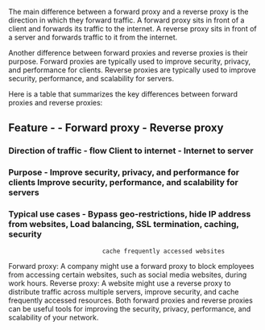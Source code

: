 The main difference between a forward proxy and a reverse proxy is the direction in which they forward traffic. 
A forward proxy sits in front of a client and forwards its traffic to the internet. A reverse proxy sits in front of a server and forwards traffic to it from the internet.

Another difference between forward proxies and reverse proxies is their purpose. Forward proxies are typically used to improve security, privacy, and performance for clients. 
Reverse proxies are typically used to improve security, performance, and scalability for servers.

Here is a table that summarizes the key differences between forward proxies and reverse proxies:

## Feature - 	              - Forward proxy   	                                                            - Reverse proxy
### Direction of traffic -    flow	Client to internet	- Internet to server
### Purpose	             -    Improve security, privacy, and performance for clients	                      Improve security, performance, and scalability for servers
### Typical use cases	   -    Bypass geo-restrictions, hide IP address from websites,                       Load balancing, SSL termination, caching, security
                              cache frequently accessed websites

Forward proxy: A company might use a forward proxy to block employees from accessing certain websites, such as social media websites, during work hours.
Reverse proxy: A website might use a reverse proxy to distribute traffic across multiple servers, improve security, and cache frequently accessed resources.
Both forward proxies and reverse proxies can be useful tools for improving the security, privacy, performance, and scalability of your network.
